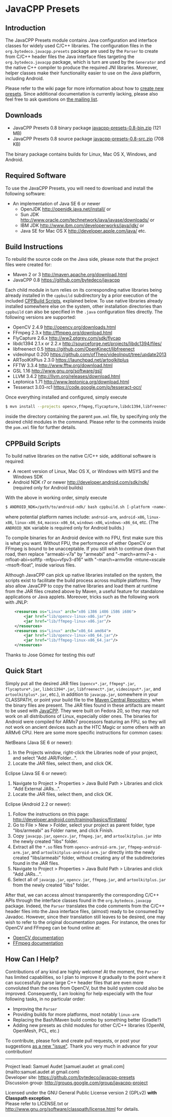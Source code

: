 JavaCPP Presets
===============

Introduction
------------
The JavaCPP Presets module contains Java configuration and interface classes for widely used C/C++ libraries. The configuration files in the `org.bytedeco.javacpp.presets` package are used by the `Parser` to create from C/C++ header files the Java interface files targeting the `org.bytedeco.javacpp` package, which is turn are used by the `Generator` and the native C++ compiler to produce the required JNI libraries. Moreover, helper classes make their functionality easier to use on the Java platform, including Android.

Please refer to the wiki page for more information about how to [create new presets](https://github.com/bytedeco/javacpp-presets/wiki/Create-New-Presets). Since additional documentation is currently lacking, please also feel free to ask questions on [the mailing list](http://groups.google.com/group/javacpp-project).


Downloads
---------
 * JavaCPP Presets 0.8 binary package  [javacpp-presets-0.8-bin.zip](http://search.maven.org/remotecontent?filepath=org/bytedeco/javacpp-presets/0.8/javacpp-presets-0.8-bin.zip) (121 MB)
 * JavaCPP Presets 0.8 source package  [javacpp-presets-0.8-src.zip](http://search.maven.org/remotecontent?filepath=org/bytedeco/javacpp-presets/0.8/javacpp-presets-0.8-src.zip) (708 KB)

The binary package contains builds for Linux, Mac OS X, Windows, and Android.


Required Software
-----------------
To use the JavaCPP Presets, you will need to download and install the following software:

 * An implementation of Java SE 6 or newer
   * OpenJDK  http://openjdk.java.net/install/  or
   * Sun JDK  http://www.oracle.com/technetwork/java/javase/downloads/  or
   * IBM JDK  http://www.ibm.com/developerworks/java/jdk/  or
   * Java SE for Mac OS X  http://developer.apple.com/java/  etc.


Build Instructions
------------------
To rebuild the source code on the Java side, please note that the project files were created for:

 * Maven 2 or 3  http://maven.apache.org/download.html
 * JavaCPP 0.8  https://github.com/bytedeco/javacpp

Each child module in turn relies on its corresponding native libraries being already installed in the `cppbuild` subdirectory by a prior execution of the included [CPPBuild Scripts](#cppbuild-scripts), explained below. To use native libraries already installed somewhere else on the system, other installation directories than `cppbuild` can also be specified in the `.java` configuration files directly. The following versions are supported:

 * OpenCV 2.4.9  http://opencv.org/downloads.html
 * FFmpeg 2.3.x  http://ffmpeg.org/download.html
 * FlyCapture 2.6.x  http://ww2.ptgrey.com/sdk/flycap
 * libdc1394 2.1.x or 2.2.x  http://sourceforge.net/projects/libdc1394/files/
 * libfreenect 0.5  https://github.com/OpenKinect/libfreenect
 * videoInput 0.200  https://github.com/ofTheo/videoInput/tree/update2013
 * ARToolKitPlus 2.3.0  https://launchpad.net/artoolkitplus
 * FFTW 3.3.4  http://www.fftw.org/download.html
 * GSL 1.16  http://www.gnu.org/software/gsl/
 * LLVM 3.4.2  http://llvm.org/releases/download.html
 * Leptonica 1.71  http://www.leptonica.org/download.html
 * Tesseract 3.03-rc1  https://code.google.com/p/tesseract-ocr/

Once everything installed and configured, simply execute
```bash
$ mvn install --projects opencv,ffmpeg,flycapture,libdc1394,libfreenect,videoinput,artoolkitplus,etc.
```
inside the directory containing the parent `pom.xml` file, by specifying only the desired child modules in the command. Please refer to the comments inside the `pom.xml` file for further details.


CPPBuild Scripts
----------------
To build native libraries on the native C/C++ side, additional software is required:

 * A recent version of Linux, Mac OS X, or Windows with MSYS and the Windows SDK
 * Android NDK r7 or newer  http://developer.android.com/sdk/ndk/  (required only for Android builds)

With the above in working order, simply execute
```bash
$ ANDROID_NDK=/path/to/android-ndk/ bash cppbuild.sh [-platform <name>] [<install | clean>] [projects]
```
where potential platform names include: `android-arm`, `android-x86`, `linux-x86`, `linux-x86_64`, `macosx-x86_64`, `windows-x86`, `windows-x86_64`, etc. (The `ANDROID_NDK` variable is required only for Android builds.)

To compile binaries for an Android device with no FPU, first make sure this is what you want. Without FPU, the performance of either OpenCV or FFmpeg is bound to be unacceptable. If you still wish to continue down that road, then replace "armeabi-v7a" by "armeabi" and "-march=armv7-a -mfloat-abi=softfp -mfpu=vfpv3-d16" with "-march=armv5te -mtune=xscale -msoft-float", inside various files.

Although JavaCPP can pick up native libraries installed on the system, the scripts exist to facilitate the build process across multiple platforms. They also allow JavaCPP to copy the native libraries and load them at runtime from the JAR files created above by Maven, a useful feature for standalone applications or Java applets. Moreover, tricks such as the following work with JNLP:
```xml
    <resources os="Linux" arch="x86 i386 i486 i586 i686">
        <jar href="lib/opencv-linux-x86.jar"/>
        <jar href="lib/ffmpeg-linux-x86.jar"/>
    </resources>
    <resources os="Linux" arch="x86_64 amd64">
        <jar href="lib/opencv-linux-x86_64.jar"/>
        <jar href="lib/ffmpeg-linux-x86_64.jar"/>
    </resources>
```

Thanks to Jose Gómez for testing this out!


Quick Start
-----------
Simply put all the desired JAR files (`opencv*.jar`, `ffmpeg*.jar`, `flycapture*.jar`, `libdc1394*.jar`, `libfreenect*.jar`, `videoinput*.jar`, and `artoolkitplus*.jar`, etc.), in addition to `javacpp.jar`, somewhere in your CLASSPATH, or point your build file to the [Maven Central Repository](http://search.maven.org/#search|ga|1|bytedeco), when the binary files are present. The JAR files found in these artifacts are meant to be used with [JavaCPP](https://github.com/bytedeco/javacpp). They were built on Fedora 20, so they may not work on all distributions of Linux, especially older ones. The binaries for Android were compiled for ARMv7 processors featuring an FPU, so they will not work on ancient devices such as the HTC Magic or some others with an ARMv6 CPU. Here are some more specific instructions for common cases:

NetBeans (Java SE 6 or newer):

 1. In the Projects window, right-click the Libraries node of your project, and select "Add JAR/Folder...".
 2. Locate the JAR files, select them, and click OK.

Eclipse (Java SE 6 or newer):

 1. Navigate to Project > Properties > Java Build Path > Libraries and click "Add External JARs...".
 2. Locate the JAR files, select them, and click OK.

Eclipse (Android 2.2 or newer):

 1. Follow the instructions on this page: http://developer.android.com/training/basics/firstapp/
 2. Go to File > New > Folder, select your project as parent folder, type "libs/armeabi" as Folder name, and click Finish.
 3. Copy `javacpp.jar`, `opencv.jar`, `ffmpeg.jar`, and `artoolkitplus.jar` into the newly created "libs" folder.
 4. Extract all the `*.so` files from `opencv-android-arm.jar`, `ffmpeg-android-arm.jar`, and `artoolkitplus-android-arm.jar` directly into the newly created "libs/armeabi" folder, without creating any of the subdirectories found in the JAR files.
 5. Navigate to Project > Properties > Java Build Path > Libraries and click "Add JARs...".
 6. Select all of `javacpp.jar`, `opencv.jar`, `ffmpeg.jar`, and `artoolkitplus.jar` from the newly created "libs" folder.

After that, we can access almost transparently the corresponding C/C++ APIs through the interface classes found in the `org.bytedeco.javacpp` package. Indeed, the `Parser` translates the code comments from the C/C++ header files into the Java interface files, (almost) ready to be consumed by Javadoc. However, since their translation still leaves to be desired, one may wish to refer to the original documentation pages. For instance, the ones for OpenCV and FFmpeg can be found online at:

 * [OpenCV documentation](http://docs.opencv.org/)
 * [FFmpeg documentation](http://ffmpeg.org/doxygen/)


How Can I Help?
---------------
Contributions of any kind are highly welcome! At the moment, the `Parser` has limited capabilities, so I plan to improve it gradually to the point where it can successfully parse large C++ header files that are even more convoluted than the ones from OpenCV, but the build system could also be improved. Consequently, I am looking for help especially with the four following tasks, in no particular order:

 * Improving the `Parser`
 * Providing builds for more platforms, most notably `linux-arm`
 * Replacing the Bash/Maven build combo by something better (Gradle?)
 * Adding new presets as child modules for other C/C++ libraries (OpenNI, OpenMesh, PCL, etc.)

To contribute, please fork and create pull requests, or post your suggestions [as a new "issue"](https://github.com/bytedeco/javacpp-presets/issues). Thank you very much in advance for your contribution!


----
Project lead: Samuel Audet [samuel.audet `at` gmail.com](mailto:samuel.audet at gmail.com)  
Developer site: https://github.com/bytedeco/javacpp-presets  
Discussion group: http://groups.google.com/group/javacpp-project

Licensed under the GNU General Public License version 2 (GPLv2) **with Classpath exception**.  
Please refer to LICENSE.txt or http://www.gnu.org/software/classpath/license.html for details.
